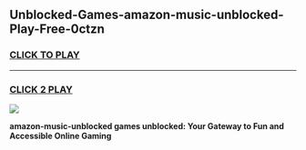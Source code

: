 
## Unblocked-Games-amazon-music-unblocked-Play-Free-0ctzn
<h3>
<a href="https://premium76.site?title=amazon-music-unblocked&ref=10A">CLICK TO PLAY</a></h3>
<hr>

<h3>
<a href="https://premium76.site?title=amazon-music-unblocked&ref=10A">CLICK 2 PLAY</a>
  
</h3>

<a href="https://premium76.site?title=amazon-music-unblocked&ref=10A"><img src="https://clearcache.store/games.png"></a>


**amazon-music-unblocked games unblocked: Your Gateway to Fun and Accessible Online Gaming**

